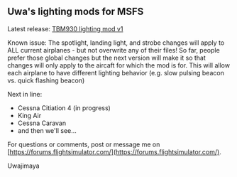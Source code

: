 ## Uwa's lighting mods for MSFS

Latest release: [TBM930 lighting mod v1](https://github.com/Uwajimaya/FS2020/raw/2062ff8823843d0cc3085f4d61c23b125d46754b/TMB930%20Lighting%20update.zip)

Known issue: The spotlight, landing light, and strobe changes will apply to ALL current airplanes - but not overwrite any of their files! So far, people prefer those global changes but the next version will make it so that  changes will only apply to the aircaft for which the mod is for. This will allow each airplane to have different lighting behavior (e.g. slow pulsing beacon vs. quick flashing beacon)


Next in line:
- Cessna Citiation 4 (in progress)
- King Air
- Cessna Caravan
- and then we'll see...

For questions or comments, post or message me on [https://forums.flightsimulator.com/](https://forums.flightsimulator.com/).

Uwajimaya
